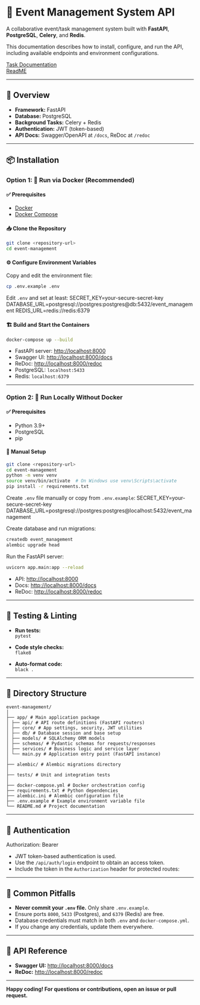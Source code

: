# 📅 Event Management System API

A collaborative event/task management system built with **FastAPI**, **PostgreSQL**, **Celery**, and **Redis**.

This documentation describes how to install, configure, and run the API, including available endpoints and environment configurations.

[Task Documentation](https://github.com/adithya262/event-management/blob/main/Task_documentation)  
[ReadME](https://github.com/adithya262/event-management/blob/main/README.md)

---

## 📘 Overview

- **Framework:** FastAPI
- **Database:** PostgreSQL
- **Background Tasks:** Celery + Redis
- **Authentication:** JWT (token-based)
- **API Docs:** Swagger/OpenAPI at `/docs`, ReDoc at `/redoc`

---

## 📦 Installation

### Option 1: 🚀 Run via Docker (Recommended)

#### ✅ Prerequisites

- [Docker](https://www.docker.com/get-started)
- [Docker Compose](https://docs.docker.com/compose/)

#### 📥 Clone the Repository

```bash
git clone <repository-url>
cd event-management
```

#### ⚙️ Configure Environment Variables

Copy and edit the environment file:

```bash
cp .env.example .env
```

Edit `.env` and set at least:
SECRET_KEY=your-secure-secret-key
DATABASE_URL=postgresql://postgres:postgres@db:5432/event_management
REDIS_URL=redis://redis:6379
#### 🏗️ Build and Start the Containers

```bash
docker-compose up --build
```

- FastAPI server: [http://localhost:8000](http://localhost:8000)
- Swagger UI: [http://localhost:8000/docs](http://localhost:8000/docs)
- ReDoc: [http://localhost:8000/redoc](http://localhost:8000/redoc)
- PostgreSQL: `localhost:5433`
- Redis: `localhost:6379`

---

### Option 2: 🧪 Run Locally Without Docker

#### ✅ Prerequisites

- Python 3.9+
- PostgreSQL
- pip

#### 🔧 Manual Setup

```bash
git clone <repository-url>
cd event-management
python -m venv venv
source venv/bin/activate  # On Windows use venv\Scripts\activate
pip install -r requirements.txt
```

Create `.env` file manually or copy from `.env.example`:
SECRET_KEY=your-secure-secret-key
DATABASE_URL=postgresql://postgres:postgres@localhost:5432/event_management



Create database and run migrations:

```bash
createdb event_management
alembic upgrade head
```

Run the FastAPI server:

```bash
uvicorn app.main:app --reload
```

- API: [http://localhost:8000](http://localhost:8000)
- Docs: [http://localhost:8000/docs](http://localhost:8000/docs)
- ReDoc: [http://localhost:8000/redoc](http://localhost:8000/redoc)

---

## 🧪 Testing & Linting

- **Run tests:**  
  `pytest`

- **Code style checks:**  
  `flake8`

- **Auto-format code:**  
  `black .`

---

## 📂 Directory Structure

```
event-management/
│
├── app/ # Main application package
│ ├── api/ # API route definitions (FastAPI routers)
│ ├── core/ # App settings, security, JWT utilities
│ ├── db/ # Database session and base setup
│ ├── models/ # SQLAlchemy ORM models
│ ├── schemas/ # Pydantic schemas for requests/responses
│ ├── services/ # Business logic and service layer
│ └── main.py # Application entry point (FastAPI instance)
│
├── alembic/ # Alembic migrations directory
│
├── tests/ # Unit and integration tests
│
├── docker-compose.yml # Docker orchestration config
├── requirements.txt # Python dependencies
├── alembic.ini # Alembic configuration file
├── .env.example # Example environment variable file
└── README.md # Project documentation
```




---

## 🔐 Authentication

Authorization: Bearer <your-access-token>


- JWT token-based authentication is used.
- Use the `/api/auth/login` endpoint to obtain an access token.
- Include the token in the `Authorization` header for protected routes:


---

## 🚨 Common Pitfalls

- **Never commit your `.env` file.** Only share `.env.example`.
- Ensure ports `8000`, `5433` (Postgres), and `6379` (Redis) are free.
- Database credentials must match in both `.env` and `docker-compose.yml`.
- If you change any credentials, update them everywhere.


---

## 📮 API Reference

- **Swagger UI:** [http://localhost:8000/docs](http://localhost:8000/docs)
- **ReDoc:** [http://localhost:8000/redoc](http://localhost:8000/redoc)

---

**Happy coding! For questions or contributions, open an issue or pull request.**
